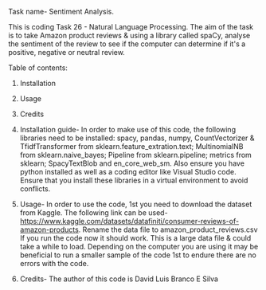 Task name- Sentiment Analysis.

This is coding Task 26 - Natural Language Processing. The aim of the task is to take Amazon product reviews & using a library called spaCy, analyse the sentiment of the review to see if the computer can determine if it's a positive, negative or neutral review. 

Table of contents:
1. Installation
2. Usage
3. Credits

1. Installation guide- In order to make use of this code, the following libraries need to be installed: spacy, pandas, numpy, CountVectorizer & TfidfTransformer from sklearn.feature_extration.text; MultinomialNB from sklearn.naive_bayes; Pipeline from sklearn.pipeline;
   metrics from sklearn; SpacyTextBlob and en_core_web_sm. Also ensure you have python installed as well as a coding editor like Visual Studio code. Ensure that you install these libraries in a virtual environment to avoid conflicts.

2. Usage- In order to use the code, 1st you need to download the dataset from Kaggle. The following link can be used- https://www.kaggle.com/datasets/datafiniti/consumer-reviews-of-amazon-products. Rename the data file to amazon_product_reviews.csv
  If you run the code now it should work. This is a large data file & could take a while to load. Depending on the computer you are using it may be beneficial to run a smaller sample of the code 1st to endure there are no errors with the code. 

3. Credits- The author of this code is David Luis Branco E Silva
